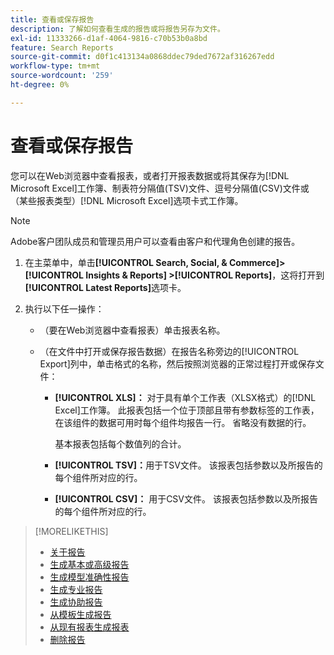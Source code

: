 ```yaml
---
title: 查看或保存报告
description: 了解如何查看生成的报告或将报告另存为文件。
exl-id: 11333266-d1af-4064-9816-c70b53b0a8bd
feature: Search Reports
source-git-commit: d0f1c413134a0868ddec79ded7672af316267edd
workflow-type: tm+mt
source-wordcount: '259'
ht-degree: 0%

---
```


# 查看或保存报告

您可以在Web浏览器中查看报表，或者打开报表数据或将其保存为[!DNL Microsoft Excel]工作簿、制表符分隔值(TSV)文件、逗号分隔值(CSV)文件或（某些报表类型）[!DNL Microsoft Excel]选项卡式工作簿。

>[!NOTE]
>
>Adobe客户团队成员和管理员用户可以查看由客户和代理角色创建的报告。

1. 在主菜单中，单击&#x200B;**[!UICONTROL Search, Social, & Commerce]> [!UICONTROL Insights & Reports] >[!UICONTROL Reports]**，这将打开到&#x200B;**[!UICONTROL Latest Reports]**&#x200B;选项卡。

1. 执行以下任一操作：

   * （要在Web浏览器中查看报表）单击报表名称。

   * （在文件中打开或保存报告数据）在报告名称旁边的[!UICONTROL Export]列中，单击格式的名称，然后按照浏览器的正常过程打开或保存文件：

      * **[!UICONTROL XLS]：**   对于具有单个工作表（XLSX格式）的[!DNL Excel]工作簿。 此报表包括一个位于顶部且带有参数标签的工作表，在该组件的数据可用时每个组件均报告一行。 省略没有数据的行。

        基本报表包括每个数值列的合计。

      * **[!UICONTROL TSV]：**&#x200B;用于TSV文件。 该报表包括参数以及所报告的每个组件所对应的行。

      * **[!UICONTROL CSV]：**   用于CSV文件。 该报表包括参数以及所报告的每个组件所对应的行。

>[!MORELIKETHIS]
>
>* [关于报告](/help/search-social-commerce/reports/report-about.md)
>* [生成基本或高级报告](/help/search-social-commerce/reports/management/basic-advanced/basic-advanced-report-generate.md)
>* [生成模型准确性报告](/help/search-social-commerce/reports/management/model-accuracy/model-accuracy-report-generate.md)
>* [生成专业报告](/help/search-social-commerce/reports/management/specialty/specialty-report-generate.md)
>* [生成协助报告](/help/search-social-commerce/reports/management/assist/assist-report-generate.md)
>* [从模板生成报告](/help/search-social-commerce/reports/management/report-generate-from-template.md)
>* [从现有报表生成报表](/help/search-social-commerce/reports/management/report-generate-from-existing.md)
>* [删除报告](/help/search-social-commerce/reports/management/report-delete.md)
